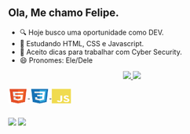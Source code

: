  ## Ola, Me chamo Felipe. 

- 🔍 Hoje busco uma oportunidade como DEV.
- 🌱 Estudando HTML, CSS e Javascript.
- 🤔 Aceito dicas para trabalhar com Cyber Security.
- 😄 Pronomes: Ele/Dele

<div align="center">
  <a href="https://github.com/FelipeMazoni">
  <img height="180em" src="https://github-readme-stats.vercel.app/api?username=FelipeMazoni&show_icons=true&theme=dracula&include_all_commits=true&count_private=true"/>
  <img height="180em" src="https://github-readme-stats.vercel.app/api/top-langs/?username=FelipeMazoni&layout=compact&langs_count=7&theme=dracula"/>
</div>

<div style="display: inline_block"><br>
 <img align="center" alt="Rafa-HTML" height="30" width="40" src="https://raw.githubusercontent.com/devicons/devicon/master/icons/html5/html5-original.svg">
 <img align="center" alt="Rafa-CSS" height="30" width="40" src="https://raw.githubusercontent.com/devicons/devicon/master/icons/css3/css3-original.svg">
 <img align="center" alt="Rafa-Js" height="30" width="40" src="https://raw.githubusercontent.com/devicons/devicon/master/icons/javascript/javascript-plain.svg">
</div>

  ##
  
  <div> 
  <a href = "mailto:fmvrodolfo.fm@gmail.com"><img src="https://img.shields.io/badge/-Gmail-%23333?style=for-the-badge&logo=gmail&logoColor=white"     
  target="_blank"></a>
  <a href="https://www.linkedin.com/in/https://www.linkedin.com/in/felipemazzonni/" target="_blank"><img src="https://img.shields.io/badge/-LinkedIn-%230077B5?style=for-the-badge&logo=linkedin&logoColor=white" target="_blank"></a>  
 
</div>

##

